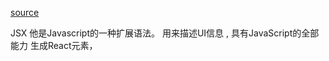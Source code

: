 [source](https://react.css88.com/docs/introducing-jsx.html)

JSX  他是Javascript的一种扩展语法。 用来描述UI信息 , 具有JavaScript的全部能力
生成React元素，  